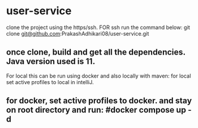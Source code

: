 # user-service

clone the project using the https/ssh.
FOR ssh run the command below:
git clone git@github.com:PrakashAdhikari08/user-service.git

once clone, build and get all the dependencies.
Java version used is 11.
--

For local this can be run using docker and also locally with maven:
for local set active profiles to local in intelliJ.

for docker, set active profiles to docker.
and stay on root directory and run:
 #docker compose up -d 
 -- 
 

